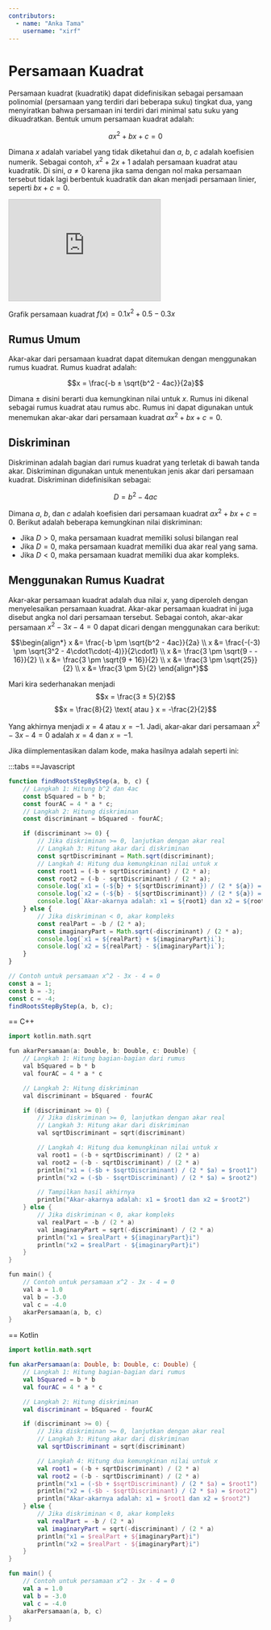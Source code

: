 ```yaml
---
contributors:
  - name: "Anka Tama"
    username: "xirf"
---
```


# Persamaan Kuadrat

Persamaan kuadrat (kuadratik) dapat didefinisikan sebagai persamaan polinomial (persamaan yang terdiri dari beberapa suku) tingkat dua, yang menyiratkan bahwa persamaan ini terdiri dari minimal satu suku yang dikuadratkan. Bentuk umum persamaan kuadrat adalah:

$$ax^2 + bx + c = 0$$

Dimana $x$ adalah variabel yang tidak diketahui dan $a$, $b$, $c$ adalah koefisien numerik. Sebagai contoh, $x^2 + 2x +1$ adalah persamaan kuadrat atau kuadratik. Di sini, $a ≠ 0$ karena jika sama dengan nol maka persamaan tersebut tidak lagi berbentuk kuadratik dan akan menjadi persamaan linier, seperti $bx + c = 0$.

<iframe src="https://www.desmos.com/calculator/4pk6cxq51f?embed" width="300" height="200" class="mx-auto w-full" style="border: 1px solid #ccc" frameborder=0></iframe>
<div class="text-center text-sm text-gray-500">

Grafik persamaan kuadrat $f(x) = 0.1x^2 + 0.5 - 0.3x$

</div>

## Rumus Umum

Akar-akar dari persamaan kuadrat dapat ditemukan dengan menggunakan rumus kuadrat. Rumus kuadrat adalah:

$$x = \frac{-b ± \sqrt{b^2 - 4ac}}{2a}$$

Dimana $±$ disini berarti dua kemungkinan nilai untuk $x$. Rumus ini dikenal sebagai rumus kuadrat atau rumus abc. Rumus ini dapat digunakan untuk menemukan akar-akar dari persamaan kuadrat $ax^2 + bx + c = 0$.

## Diskriminan

Diskriminan adalah bagian dari rumus kuadrat yang terletak di bawah tanda akar. Diskriminan digunakan untuk menentukan jenis akar dari persamaan kuadrat. Diskriminan didefinisikan sebagai:

$$D = b^2 - 4ac$$

Dimana $a$, $b$, dan $c$ adalah koefisien dari persamaan kuadrat $ax^2 + bx + c = 0$. Berikut adalah beberapa kemungkinan nilai diskriminan:

-   Jika $D > 0$, maka persamaan kuadrat memiliki solusi bilangan real
-   Jika $D = 0$, maka persamaan kuadrat memiliki dua akar real yang sama.
-   Jika $D < 0$, maka persamaan kuadrat memiliki dua akar kompleks.

## Menggunakan Rumus Kuadrat

Akar-akar persamaan kuadrat adalah dua nilai $x$, yang diperoleh dengan menyelesaikan persamaan kuadrat. Akar-akar persamaan kuadrat ini juga disebut angka nol dari persamaan tersebut. Sebagai contoh, akar-akar persamaan $x^2 - 3x - 4 = 0$ dapat dicari dengan menggunakan cara berikut:

$$\begin{align*}
x &= \frac{-b \pm \sqrt{b^2 - 4ac}}{2a} \\
x &= \frac{-(-3) \pm \sqrt{3^2 - 4\cdot1\cdot(-4)}}{2\cdot1} \\
x &= \frac{3 \pm \sqrt{9 - - 16}}{2} \\
x &= \frac{3 \pm \sqrt{9 + 16}}{2} \\
x &= \frac{3 \pm \sqrt{25}}{2} \\
x &= \frac{3 \pm 5}{2}
\end{align*}$$

Mari kira sederhanakan menjadi
$$x = \frac{3 ± 5}{2}$$
$$x = \frac{8}{2} \text{ atau } x = -\frac{2}{2}$$

Yang akhirnya menjadi $x = 4$ atau $x = -1$. Jadi, akar-akar dari persamaan $x^2 - 3x - 4 = 0$ adalah $x = 4$ dan $x = -1$.

Jika diimplementasikan dalam kode, maka hasilnya adalah seperti ini:

:::tabs
==Javascript

```js
function findRootsStepByStep(a, b, c) {
	// Langkah 1: Hitung b^2 dan 4ac
	const bSquared = b * b;
	const fourAC = 4 * a * c;
	// Langkah 2: Hitung diskriminan
	const discriminant = bSquared - fourAC;

	if (discriminant >= 0) {
		// Jika diskriminan >= 0, lanjutkan dengan akar real
		// Langkah 3: Hitung akar dari diskriminan
		const sqrtDiscriminant = Math.sqrt(discriminant);
		// Langkah 4: Hitung dua kemungkinan nilai untuk x
		const root1 = (-b + sqrtDiscriminant) / (2 * a);
		const root2 = (-b - sqrtDiscriminant) / (2 * a);
		console.log(`x1 = (-${b} + ${sqrtDiscriminant}) / (2 * ${a}) = ${root1}`);
		console.log(`x2 = (-${b} - ${sqrtDiscriminant}) / (2 * ${a}) = ${root2}`);
		console.log(`Akar-akarnya adalah: x1 = ${root1} dan x2 = ${root2}`);
	} else {
		// Jika diskriminan < 0, akar kompleks
		const realPart = -b / (2 * a);
		const imaginaryPart = Math.sqrt(-discriminant) / (2 * a);
		console.log(`x1 = ${realPart} + ${imaginaryPart}i`);
		console.log(`x2 = ${realPart} - ${imaginaryPart}i`);
	}
}

// Contoh untuk persamaan x^2 - 3x - 4 = 0
const a = 1;
const b = -3;
const c = -4;
findRootsStepByStep(a, b, c);
```

== C++

```cpp
import kotlin.math.sqrt

fun akarPersamaan(a: Double, b: Double, c: Double) {
    // Langkah 1: Hitung bagian-bagian dari rumus
    val bSquared = b * b
    val fourAC = 4 * a * c

    // Langkah 2: Hitung diskriminan
    val discriminant = bSquared - fourAC

    if (discriminant >= 0) {
        // Jika diskriminan >= 0, lanjutkan dengan akar real
        // Langkah 3: Hitung akar dari diskriminan
        val sqrtDiscriminant = sqrt(discriminant)

        // Langkah 4: Hitung dua kemungkinan nilai untuk x
        val root1 = (-b + sqrtDiscriminant) / (2 * a)
        val root2 = (-b - sqrtDiscriminant) / (2 * a)
        println("x1 = (-$b + $sqrtDiscriminant) / (2 * $a) = $root1")
        println("x2 = (-$b - $sqrtDiscriminant) / (2 * $a) = $root2")

        // Tampilkan hasil akhirnya
        println("Akar-akarnya adalah: x1 = $root1 dan x2 = $root2")
    } else {
        // Jika diskriminan < 0, akar kompleks
        val realPart = -b / (2 * a)
        val imaginaryPart = sqrt(-discriminant) / (2 * a)
        println("x1 = $realPart + ${imaginaryPart}i")
        println("x2 = $realPart - ${imaginaryPart}i")
    }
}

fun main() {
    // Contoh untuk persamaan x^2 - 3x - 4 = 0
    val a = 1.0
    val b = -3.0
    val c = -4.0
    akarPersamaan(a, b, c)
}

```

== Kotlin

```kotlin
import kotlin.math.sqrt

fun akarPersamaan(a: Double, b: Double, c: Double) {
    // Langkah 1: Hitung bagian-bagian dari rumus
    val bSquared = b * b
    val fourAC = 4 * a * c

    // Langkah 2: Hitung diskriminan
    val discriminant = bSquared - fourAC

    if (discriminant >= 0) {
        // Jika diskriminan >= 0, lanjutkan dengan akar real
        // Langkah 3: Hitung akar dari diskriminan
        val sqrtDiscriminant = sqrt(discriminant)

        // Langkah 4: Hitung dua kemungkinan nilai untuk x
        val root1 = (-b + sqrtDiscriminant) / (2 * a)
        val root2 = (-b - sqrtDiscriminant) / (2 * a)
        println("x1 = (-$b + $sqrtDiscriminant) / (2 * $a) = $root1")
        println("x2 = (-$b - $sqrtDiscriminant) / (2 * $a) = $root2")
        println("Akar-akarnya adalah: x1 = $root1 dan x2 = $root2")
    } else {
        // Jika diskriminan < 0, akar kompleks
        val realPart = -b / (2 * a)
        val imaginaryPart = sqrt(-discriminant) / (2 * a)
        println("x1 = $realPart + ${imaginaryPart}i")
        println("x2 = $realPart - ${imaginaryPart}i")
    }
}

fun main() {
    // Contoh untuk persamaan x^2 - 3x - 4 = 0
    val a = 1.0
    val b = -3.0
    val c = -4.0
    akarPersamaan(a, b, c)
}
```
